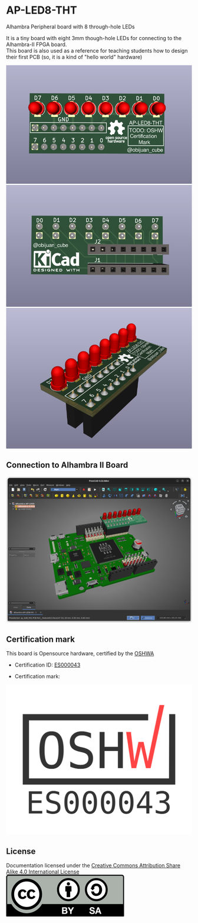 # AP-LED8-THT
Alhambra Peripheral board with 8 through-hole LEDs

It is a tiny board with eight 3mm though-hole LEDs for connecting to the Alhambra-II FPGA board.  
This board is also used as a reference for teaching students how to design their first PCB (so, it is a kind of "hello world" hardware)

![Top view](DOC/images/ap-led8-tht-3D-top.png)  
![Bottom view](DOC/images/ap-led8-tht-3D-bott.png)  
![Perspective View](DOC/images/ap-led8-tht-3D-perspective.png)  

## Connection to Alhambra II Board

![Alhambra-II+AP-LED8-THT](DOC/images/ap-led8-tht-Alhambra-II-3D.png)

## Certification mark

This board is Opensource hardware, certified by the [OSHWA](https://www.oshwa.org/)

* Certification ID: [ES000043](https://certification.oshwa.org/es000043.html)  

* Certification mark:

![Alt text](DOC/OSHWA-certification/certification-mark-ES000043-stacked.svg)

## License

Documentation licensed under the [Creative Commons Attribution Share Alike 4.0 International License](https://creativecommons.org/licenses/by-sa/4.0/)  
![Alt text](DOC/images/CC_BY-SA_icon.svg.png)

